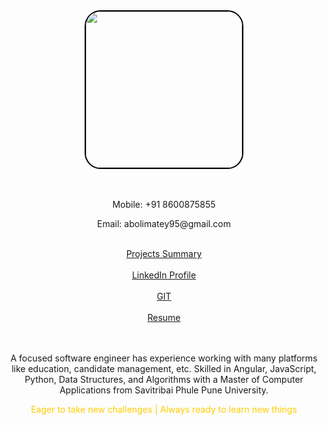<div style="height:500px">
    <div>
      <div>
        <center>
          <img src="/images/my_pic.jpg" style="width:250px;border-radius:10%;border:2px solid #000;">
        </center>
      </div>
      <div style="text-align:center;">
        <br><br>
        <p>Mobile: +91 8600875855</p>
        <p>Email: abolimatey95@gmail.com</p>
        <br>
        <a href="https://bit.ly/3hZSZPe" target="_blank">Projects Summary</a><br><br>
        <a href="https://www.linkedin.com/in/abolimatey"  target="_blank">LinkedIn Profile</a> <br><br>
        <a href="https://github.com/AboliMatey?tab=repositories"  target="_blank">GIT</a><br><br>
        <a href="https://bit.ly/3unCL5a"  target="_blank">Resume</a>
        <br><br>
      </div>
    </div>
    <br>
    <div style="text-align:center;">
      <p>A focused software engineer has experience working with many platforms like education, candidate management, etc. Skilled in Angular, JavaScript, Python, Data Structures, and Algorithms with a Master of Computer Applications from Savitribai Phule Pune University.</p>
      <p style="color:#ffcc00">Eager to take new challenges  |  Always ready to learn new things  </p>
    </div>
</div>